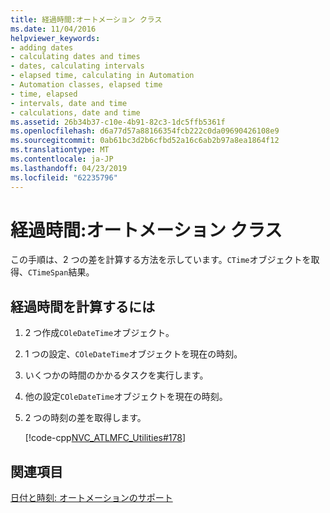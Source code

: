 ```yaml
---
title: 経過時間:オートメーション クラス
ms.date: 11/04/2016
helpviewer_keywords:
- adding dates
- calculating dates and times
- dates, calculating intervals
- elapsed time, calculating in Automation
- Automation classes, elapsed time
- time, elapsed
- intervals, date and time
- calculations, date and time
ms.assetid: 26b34b37-c10e-4b91-82c3-1dc5ffb5361f
ms.openlocfilehash: d6a77d57a88166354fcb222c0da09690426108e9
ms.sourcegitcommit: 0ab61bc3d2b6cfbd52a16c6ab2b97a8ea1864f12
ms.translationtype: MT
ms.contentlocale: ja-JP
ms.lasthandoff: 04/23/2019
ms.locfileid: "62235796"
---
```

# <a name="elapsed-time-automation-classes"></a>経過時間:オートメーション クラス

この手順は、2 つの差を計算する方法を示しています。`CTime`オブジェクトを取得、`CTimeSpan`結果。

## <a name="to-calculate-elapsed-time"></a>経過時間を計算するには

1. 2 つ作成`COleDateTime`オブジェクト。

1. 1 つの設定、`COleDateTime`オブジェクトを現在の時刻。

1. いくつかの時間のかかるタスクを実行します。

1. 他の設定`COleDateTime`オブジェクトを現在の時刻。

1. 2 つの時刻の差を取得します。

   [!code-cpp[NVC_ATLMFC_Utilities#178](../atl-mfc-shared/codesnippet/cpp/elapsed-time-automation-classes_1.cpp)]

## <a name="see-also"></a>関連項目

[日付と時刻: オートメーションのサポート](../atl-mfc-shared/date-and-time-automation-support.md)
